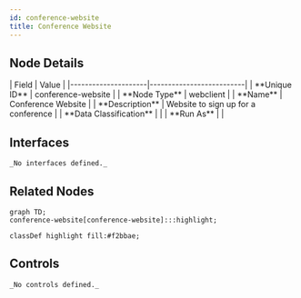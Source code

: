 ```yaml
---
id: conference-website
title: Conference Website
---
```


## Node Details
<div className="table-container">
| Field               | Value                    |
|---------------------|--------------------------|
| **Unique ID**       | conference-website                   |
| **Node Type**       | webclient             |
| **Name**            | Conference Website                 |
| **Description**     | Website to sign up for a conference          |
| **Data Classification** |  |
| **Run As**          |                 |
</div>

## Interfaces
    _No interfaces defined._


## Related Nodes

```mermaid
graph TD;
conference-website[conference-website]:::highlight;

classDef highlight fill:#f2bbae;

```


## Controls

    _No controls defined._
